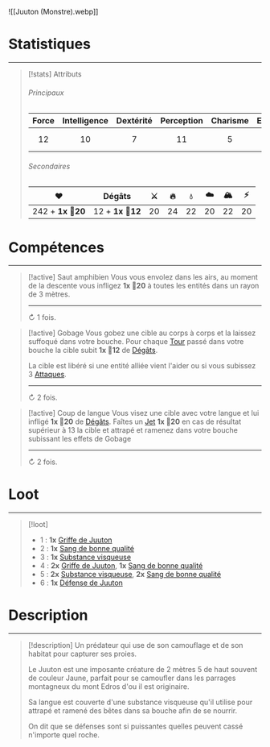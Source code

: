 ![[Juuton (Monstre).webp]]
# Statistiques
---
>[!stats] Attributs
>
>###### Principaux
>
>| Force | Intelligence | Dextérité | Perception | Charisme | Endurance | Initiative |
>| :-----: | :-----------: | :---------: | :-----------: | :---------: | :----------: | :---------: |
>|     12    |        10       |        7     |         11         |        5       |        6        |       24, 13, 6      |
>
>###### Secondaires
>
>|          ❤️         |      Dégâts      | ⚔️ | 🔥  | 💧  | ☁️  | 🏔️ |  ⚡  |
>| :-------------: | :-------------: | :-: | :-: | :-: | :-: | :-: | :-: |
>| 242 + **1x 🎲20** | 12 + **1x 🎲12** | 20  | 24  | 22  | 20 | 22  | 20  |

# Compétences
---
>[!active] Saut amphibien
>Vous vous envolez dans les airs, au moment de la descente vous infligez **1x 🎲20** à toutes les entités dans un rayon de 3 mètres.
>
>---
>↻ 1 fois.

>[!active] Gobage
>Vous gobez une cible au corps à corps et la laissez suffoqué dans votre bouche. Pour chaque [Tour]() passé dans votre bouche la cible subit **1x 🎲12** de [Dégâts]().
>
>La cible est libéré si une entité alliée vient l'aider ou si vous subissez 3 [Attaques]().
>
>---
>↻ 2 fois.

>[!active] Coup de langue
>Vous visez une cible avec votre langue et lui infligé **1x 🎲20** de [Dégâts](). Faîtes un [Jet]() **1x 🎲20** en cas de résultat supérieur à 13 la cible et attrapé et ramenez dans votre bouche subissant les effets de Gobage
>
>---
>↻ 2 fois.

# Loot
---
>[!loot]
>- 1 : **1x** [Griffe de Juuton]()
>- 2 : **1x** [Sang de bonne qualité]()
>- 3 : **1x** [Substance visqueuse]()
>- 4 : **2x** [Griffe de Juuton](), **1x** [Sang de bonne qualité]()
>- 5 : **2x** [Substance visqueuse](), **2x** [Sang de bonne qualité]()
>- 6 : **1x** [Défense de Juuton]() 

# Description
---
>[!description]
>Un prédateur qui use de son camouflage et de son habitat pour capturer ses proies.
>
>Le Juuton est une imposante créature de 2 mètres 5 de haut souvent de couleur Jaune, parfait pour se camoufler dans les parrages montagneux du mont Edros d'ou il est originaire.
>
>Sa langue est couverte d'une substance visqueuse qu'il utilise pour attrapé et ramené des bêtes dans sa bouche afin de se nourrir.
>
>On dit que se défenses sont si puissantes quelles peuvent cassé n'importe quel roche.
